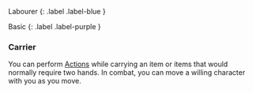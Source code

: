 
Labourer
{: .label .label-blue }

Basic
{: .label .label-purple }
### Carrier
You can perform [Actions](Core/Terminology#Action) while carrying an item or items that would normally require two hands. In combat, you can move a willing character with you as you move.